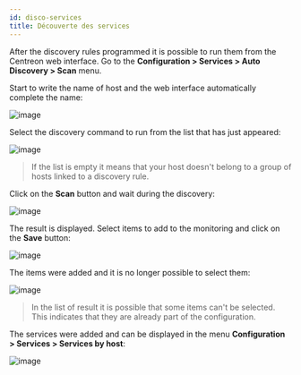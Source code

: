 ```yaml
---
id: disco-services
title: Découverte des services
---
```


After the discovery rules programmed it is possible to run them from the Centreon web interface.
Go to the **Configuration \> Services \> Auto Discovery > Scan** menu.

Start to write the name of host and the web interface automatically complete the name:

![image](assets/configuration/autodisco/manual_scan_select_host.png)

Select the discovery command to run	from the list that has just appeared:

![image](assets/configuration/autodisco/manual_scan_select_command.png)

> If the list is empty it means that your host doesn't belong to a group of hosts linked to a discovery rule.

Click on the **Scan** button and wait during the discovery:

![image](assets/configuration/autodisco/manual_scan_wait.png)

The result is displayed. Select items to add to the monitoring and click on the **Save** button:

![image](assets/configuration/autodisco/manual_scan_result.png)

The items were added and it is no longer possible to select them:

![image](assets/configuration/autodisco/manual_scan_added.png)

> In the list of result it is possible that some items can't be selected. This indicates that they are already part of
the configuration.

The services were added and can be displayed in the menu **Configuration \> Services \> Services by host**:

![image](assets/configuration/autodisco/manual_scan_services.png)
